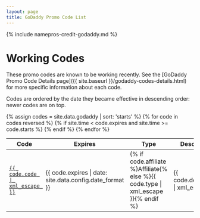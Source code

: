 ```yaml
---
layout: page
title: GoDaddy Promo Code List
---
```

{% include namepros-credit-godaddy.md %}

# Working Codes #

These promo codes are known to be working recently.  See the [GoDaddy Promo Code Details page]({{ site.baseurl }}/godaddy-codes-details.html) for more specific information about each code.

Codes are ordered by the date they became effective in descending order: newer codes are on top.

<table>
	<thead>
		<tr>
			<th>Code</th>
			<th>Expires</th>
			<th>Type</th>
			<th>Description</th>
		</tr>
	</thead>
	<tbody>
		{% assign codes = site.data.godaddy | sort: 'starts' %}
		{% for code in codes reversed %}
			{% if site.time < code.expires and site.time >= code.starts %}
				<tr>
					<td><a href="{{ site.baseurl }}/godaddy-codes-details.html#code-{{ code.code | url_escape }}"><code>{{ code.code | xml_escape }}</code></a></td>
					<td>{{ code.expires | date: site.data.config.date_format }}</td>
					<td>{% if code.affiliate %}Affiliate{% else %}{{ code.type | xml_escape }}{% endif %}</td>
					<td>{{ code.description | xml_escape }}</td>
				</tr>
			{% endif %}
		{% endfor %}
	</tbody>
</table>